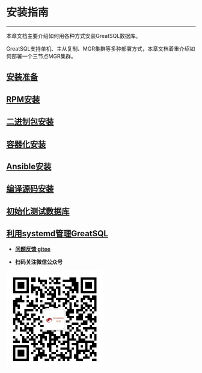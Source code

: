 # 安装指南
---

本章文档主要介绍如何用各种方式安装GreatSQL数据库。

GreatSQL支持单机、主从复制、MGR集群等多种部署方式，本章文档着重介绍如何部署一个三节点MGR集群。

## [安装准备](./1-install-prepare.md)
## [RPM安装](./2-install-with-rpm.md)
## [二进制包安装](./3-install-with-tarball.md)
## [容器化安装](./4-install-with-docker.md)
## [Ansible安装](./5-install-with-ansible.md)
## [编译源码安装](./6-install-with-source-code.md)
## [初始化测试数据库](./7-load-sampledb.md)
## [利用systemd管理GreatSQL](./8-greatsql-with-systemd.md)


- **[问题反馈 gitee](https://gitee.com/GreatSQL/GreatSQL-Manual/issues)**

- **扫码关注微信公众号**

![greatsql-wx](../greatsql-wx.jpg)
